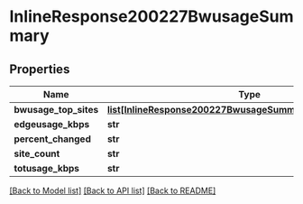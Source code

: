 # InlineResponse200227BwusageSummary

## Properties
Name | Type | Description | Notes
------------ | ------------- | ------------- | -------------
**bwusage_top_sites** | [**list[InlineResponse200227BwusageSummaryBwusageTopSites]**](InlineResponse200227BwusageSummaryBwusageTopSites.md) |  | [optional] 
**edgeusage_kbps** | **str** |  | [optional] 
**percent_changed** | **str** |  | [optional] 
**site_count** | **str** |  | [optional] 
**totusage_kbps** | **str** |  | [optional] 

[[Back to Model list]](../README.md#documentation-for-models) [[Back to API list]](../README.md#documentation-for-api-endpoints) [[Back to README]](../README.md)

